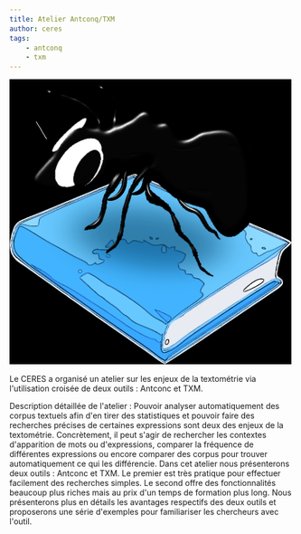 ```yaml
---
title: Atelier Antconq/TXM
author: ceres
tags:
    - antconq
    - txm
---
```


![antconq](antconq.png)

Le CERES a organisé un atelier sur les enjeux de la textométrie via l'utilisation croisée de deux outils : Antconc et TXM.

Description détaillée de l'atelier : Pouvoir analyser automatiquement des corpus textuels afin d'en tirer des statistiques et pouvoir faire des recherches précises de certaines expressions sont deux des enjeux de la textométrie. Concrètement, il peut s'agir de rechercher les contextes d'apparition de mots ou d'expressions, comparer la fréquence de différentes expressions ou encore comparer des corpus pour trouver automatiquement ce qui les différencie. Dans cet atelier nous présenterons deux outils : Antconc et TXM. Le premier est très pratique pour effectuer facilement des recherches simples. Le second offre des fonctionnalités beaucoup plus riches mais au prix d'un temps de formation plus long. Nous présenterons plus en détails les avantages respectifs des deux outils et proposerons une série d'exemples pour familiariser les chercheurs avec l'outil.